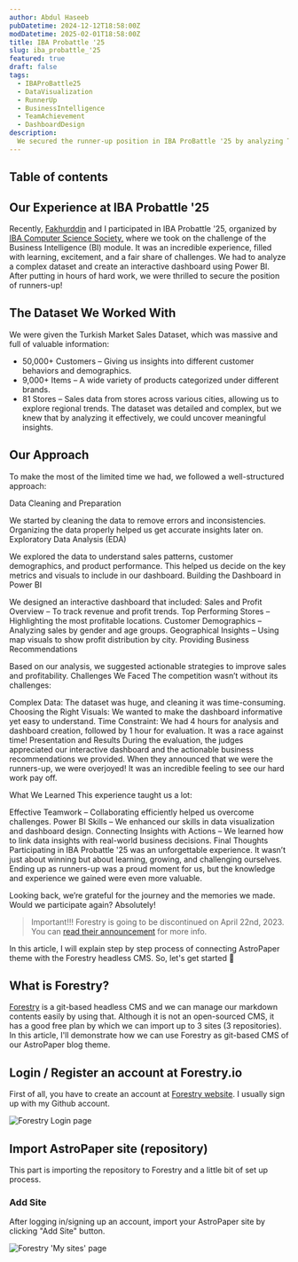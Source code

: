 ```yaml
---
author: Abdul Haseeb
pubDatetime: 2024-12-12T18:58:00Z  
modDatetime: 2025-02-01T18:58:00Z  
title: IBA Probattle '25
slug: iba_probattle_'25
featured: true
draft: false
tags:
  - IBAProBattle25
  - DataVisualization
  - RunnerUp
  - BusinessIntelligence 
  - TeamAchievement
  - DashboardDesign 
description:
  We secured the runner-up position in IBA ProBattle '25 by analyzing Turkish Market Sales data using Power BI!
---
```

## Table of contents

## Our Experience at IBA Probattle '25
Recently, [Fakhurddin](https://www.linkedin.com/in/fakhurddin-junejo/) and I participated in IBA Probattle '25, organized by [IBA Computer Science Society,](https://www.linkedin.com/company/iba-computer-science-society/posts/?feedView=all&viewAsMember=true) where we took on the challenge of the Business Intelligence (BI) module. It was an incredible experience, filled with learning, excitement, and a fair share of challenges. We had to analyze a complex dataset and create an interactive dashboard using Power BI. After putting in hours of hard work, we were thrilled to secure the position of runners-up!

## The Dataset We Worked With
We were given the Turkish Market Sales Dataset, which was massive and full of valuable information:

- 50,000+ Customers – Giving us insights into different customer behaviors and demographics.
- 9,000+ Items – A wide variety of products categorized under different brands.
- 81 Stores – Sales data from stores across various cities, allowing us to explore regional trends.
The dataset was detailed and complex, but we knew that by analyzing it effectively, we could uncover meaningful insights.

## Our Approach
To make the most of the limited time we had, we followed a well-structured approach:

Data Cleaning and Preparation

We started by cleaning the data to remove errors and inconsistencies.
Organizing the data properly helped us get accurate insights later on.
Exploratory Data Analysis (EDA)

We explored the data to understand sales patterns, customer demographics, and product performance.
This helped us decide on the key metrics and visuals to include in our dashboard.
Building the Dashboard in Power BI

We designed an interactive dashboard that included:
Sales and Profit Overview – To track revenue and profit trends.
Top Performing Stores – Highlighting the most profitable locations.
Customer Demographics – Analyzing sales by gender and age groups.
Geographical Insights – Using map visuals to show profit distribution by city.
Providing Business Recommendations

Based on our analysis, we suggested actionable strategies to improve sales and profitability.
Challenges We Faced
The competition wasn’t without its challenges:

Complex Data: The dataset was huge, and cleaning it was time-consuming.
Choosing the Right Visuals: We wanted to make the dashboard informative yet easy to understand.
Time Constraint: We had 4 hours for analysis and dashboard creation, followed by 1 hour for evaluation. It was a race against time!
Presentation and Results
During the evaluation, the judges appreciated our interactive dashboard and the actionable business recommendations we provided. When they announced that we were the runners-up, we were overjoyed! It was an incredible feeling to see our hard work pay off.

What We Learned
This experience taught us a lot:

Effective Teamwork – Collaborating efficiently helped us overcome challenges.
Power BI Skills – We enhanced our skills in data visualization and dashboard design.
Connecting Insights with Actions – We learned how to link data insights with real-world business decisions.
Final Thoughts
Participating in IBA Probattle '25 was an unforgettable experience. It wasn’t just about winning but about learning, growing, and challenging ourselves. Ending up as runners-up was a proud moment for us, but the knowledge and experience we gained were even more valuable.

Looking back, we’re grateful for the journey and the memories we made. Would we participate again? Absolutely!

> Important!!! Forestry is going to be discontinued on April 22nd, 2023. You can [read their announcement](https://forestry.io/blog/forestry.io-end-of-life/) for more info.

In this article, I will explain step by step process of connecting AstroPaper theme with the Forestry headless CMS. So, let's get started 🎉



## What is Forestry?

[Forestry](https://forestry.io/ "Forestry Website") is a git-based headless CMS and we can manage our markdown contents easily by using that. Although it is not an open-sourced CMS, it has a good free plan by which we can import up to 3 sites (3 repositories). In this article, I'll demonstrate how we can use Forestry as git-based CMS of our AstroPaper blog theme.

## Login / Register an account at Forestry.io

First of all, you have to create an account at [Forestry website](https://app.forestry.io/login "Forestry Login Page"). I usually sign up with my Github account.

![Forestry Login page](https://res.cloudinary.com/noezectz/v1663739096/astro-paper/Forestry-io_hk5yzv.png)

## Import AstroPaper site (repository)

This part is importing the repository to Forestry and a little bit of set up process.

### Add Site

After logging in/signing up an account, import your AstroPaper site by clicking "Add Site" button.

![Forestry 'My sites' page](https://res.cloudinary.com/noezectz/v1663739752/astro-paper/Forestry-io_1_z1bdyd.png)
